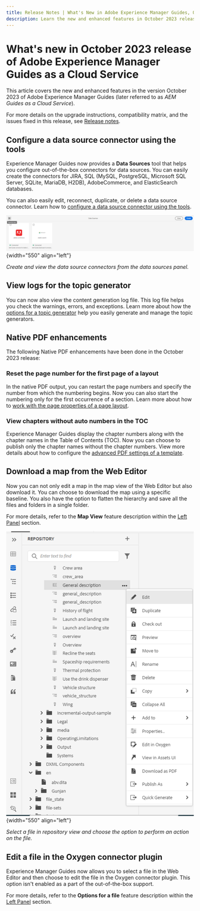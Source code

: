 ```yaml
---
title: Release Notes | What's New in Adobe Experience Manager Guides, October 2023 release
description: Learn the new and enhanced features in October 2023 release of Adobe Experience Manager Guides as a Cloud Service.
---
```

# What's new in October 2023 release of Adobe Experience Manager Guides as a Cloud Service

This article covers the new and enhanced features in the version  October 2023 of Adobe Experience Manager Guides (later referred to as *AEM Guides as a Cloud Service*).

For more details on the upgrade instructions, compatibility matrix, and the issues fixed in this release, see [Release notes](release-notes-2023.10.0.md).


## Configure a data source connector using the tools

Experience Manager Guides now provides a **Data Sources** tool that helps you configure out-of-the-box connectors for data sources. You can easily create the connectors for JIRA, SQL (MySQL, PostgreSQL, Microsoft SQL Server, SQLite, MariaDB, H2DB), AdobeCommerce, and ElasticSearch databases.

You can also easily edit, reconnect, duplicate, or delete a data source connector. Learn how to [configure a data source connector using the tools](../install-guide/conf-data-source-connector.md).

![data source connectors listed in the data sources panel](assets/data-sources-create-window.png){width="550" align="left"}

*Create and view the data source connectors from the data sources panel.*

## View logs for the topic generator

You can now also view the content generation log file. This log file helps you check the warnings, errors, and exceptions.  Learn more about how the [options for a topic generator](../user-guide/web-editor-content-snippet.md#options-for-a-topic-generator) help you easily generate and manage the topic generators.   



## Native PDF enhancements

The following Native PDF enhancements have been done in the October 2023 release:

### Reset the page number for the first page of a layout

In the native PDF output, you can restart the page numbers and specify the number from which the numbering begins. Now you can also start the numbering only for the first occurrence of a section. 
Learn more about how to [work with the page properties of a page layout](../native-pdf/design-page-layout.md#page-props-page-layout). 


### View chapters without auto numbers in the TOC

Experience Manager Guides display the chapter numbers along with the chapter names in the Table of Contents (TOC). Now you can choose to publish only the chapter names without the chapter numbers. View more details about how to configure the [advanced PDF settings of a template](../native-pdf/pdf-template.md#). 

## Download a map from the Web Editor

Now you can not only edit a map in the map view of the Web Editor but also download it. You can choose to download the map using a specific baseline. You also have the option to flatten the hierarchy and save all the files and folders in a single folder. 

For more details, refer to the **Map View** feature description within the [Left Panel](../user-guide/web-editor-features.md#id2051EA0M0HS) section. 

![options menu of a file in the repository view](assets/options-menu-repo-view-file-level-2310.png){width="550" align="left"}

*Select a file in repository view and choose the option to perform an action on the file.* 

## Edit a file in the Oxygen connector plugin

Experience Manager Guides now allows you to select a file in the Web Editor and then choose to edit the file in the Oxygen connector plugin. This option isn't enabled as a part of the out-of-the-box support. 

For more details, refer to the **Options for a file** feature description within the [Left Panel](../user-guide/web-editor-features.md#id2051EA0M0HS) section. 

